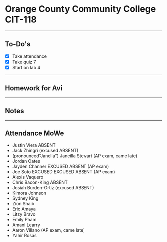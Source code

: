 # Orange County Community College CIT-118

---

## To-Do's

- [x] Take attendance
- [x] Take quiz 7
- [x] Start on lab 4

---

## Homework for Avi


---

## Notes

---

## Attendance MoWe

- Justin Viera ABSENT
- Jack Zhingri (excused ABSENT)
- (pronounced"Janella") Janeilla Stewart (AP exam, came late)
- Jordan Oates
- Jayden Channer EXCUSED ABSENT (AP exam)
- Joe Soto EXCUSED EXCUSED ABSENT (AP exam)
- Alexis Vaquero
- Chris Bacon-King ABSENT
- Josiah Burden-Ortiz (excused ABSENT)
- Kimora Johnson
- Sydney King
- Zion Shaib
- Eric Amaya
- Litzy Bravo
- Emily Pham
- Amani Learry
- Aaron Villano (AP exam, came late)
- Yahir Rosas

